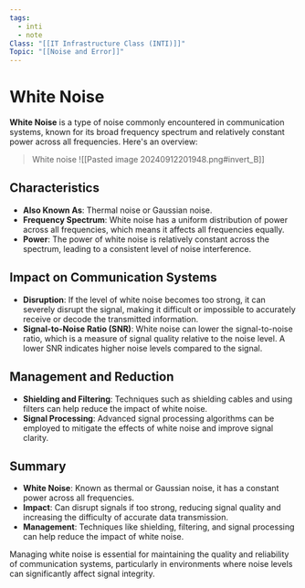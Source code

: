 ```yaml
---
tags:
  - inti
  - note
Class: "[[IT Infrastructure Class (INTI)]]"
Topic: "[[Noise and Error]]"
---
```


# White Noise

**White Noise** is a type of noise commonly encountered in communication systems, known for its broad frequency spectrum and relatively constant power across all frequencies. Here's an overview:

>White noise
>![[Pasted image 20240912201948.png#invert_B]]

## Characteristics

- **Also Known As**: Thermal noise or Gaussian noise.
- **Frequency Spectrum**: White noise has a uniform distribution of power across all frequencies, which means it affects all frequencies equally.
- **Power**: The power of white noise is relatively constant across the spectrum, leading to a consistent level of noise interference.

## Impact on Communication Systems

- **Disruption**: If the level of white noise becomes too strong, it can severely disrupt the signal, making it difficult or impossible to accurately receive or decode the transmitted information.
- **Signal-to-Noise Ratio (SNR)**: White noise can lower the signal-to-noise ratio, which is a measure of signal quality relative to the noise level. A lower SNR indicates higher noise levels compared to the signal.

## Management and Reduction

- **Shielding and Filtering**: Techniques such as shielding cables and using filters can help reduce the impact of white noise.
- **Signal Processing**: Advanced signal processing algorithms can be employed to mitigate the effects of white noise and improve signal clarity.

## Summary
- **White Noise**: Known as thermal or Gaussian noise, it has a constant power across all frequencies.
- **Impact**: Can disrupt signals if too strong, reducing signal quality and increasing the difficulty of accurate data transmission.
- **Management**: Techniques like shielding, filtering, and signal processing can help reduce the impact of white noise.

Managing white noise is essential for maintaining the quality and reliability of communication systems, particularly in environments where noise levels can significantly affect signal integrity.
